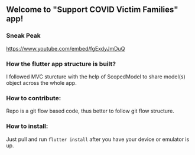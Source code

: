 ## Welcome to "Support COVID Victim Families" app!

### Sneak Peak
https://www.youtube.com/embed/fgExdyJmDuQ

### How the flutter app structure is built?
I followed MVC sturcture with the help of ScopedModel to share model(s) object across the whole app.
### How to contribute:
Repo is a git flow based code, thus better to follow git flow structure.
### How to install:
Just pull and run `flutter install` after you have your device or emulator is up.
